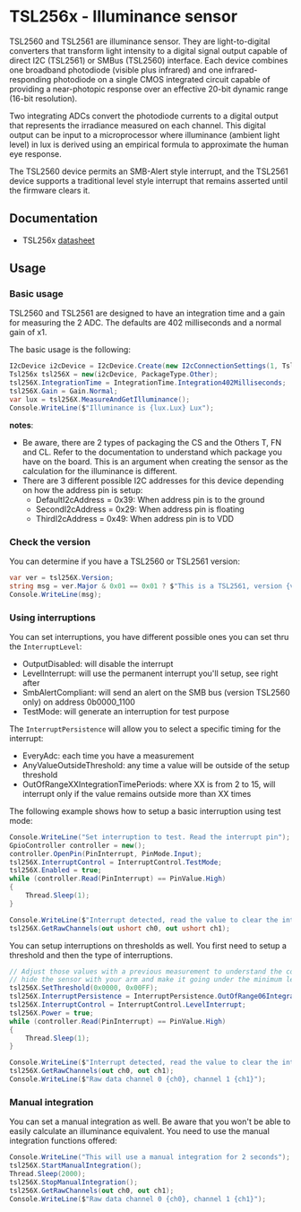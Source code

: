 # TSL256x - Illuminance sensor

TSL2560 and TSL2561 are illuminance sensor. They are light-to-digital converters that transform light intensity to a digital signal output capable of direct I2C (TSL2561) or
SMBus (TSL2560) interface. Each device combines one broadband photodiode (visible plus infrared) and one infrared-responding photodiode on a single CMOS integrated circuit capable of providing a near-photopic response over an effective 20-bit dynamic range (16-bit resolution).

Two integrating ADCs convert the photodiode currents to a digital output that represents the irradiance measured on each channel. This digital output can be input to a microprocessor where illuminance (ambient light level) in lux is derived using an empirical formula to approximate the human eye response.

The TSL2560 device permits an SMB-Alert style interrupt, and the TSL2561 device supports a traditional level style interrupt that remains asserted until the firmware
clears it.

## Documentation

- TSL256x [datasheet](https://cdn-shop.adafruit.com/datasheets/TSL2561.pdf)

## Usage

### Basic usage

TSL2560 and TSL2561 are designed to have an integration time and a gain for measuring the 2 ADC. The defaults are 402 milliseconds and a normal gain of x1.

The basic usage is the following:

```csharp
I2cDevice i2cDevice = I2cDevice.Create(new I2cConnectionSettings(1, Tsl256x.DefaultI2cAddress));
Tsl256x tsl256X = new(i2cDevice, PackageType.Other);
tsl256X.IntegrationTime = IntegrationTime.Integration402Milliseconds;
tsl256X.Gain = Gain.Normal;
var lux = tsl256X.MeasureAndGetIlluminance();
Console.WriteLine($"Illuminance is {lux.Lux} Lux");
```

**notes**:

- Be aware, there are 2 types of packaging the CS and the Others T, FN and CL. Refer to the documentation to understand which package you have on the board. This is an argument when creating the sensor as the calculation for the illuminance is different.
- There are 3 different possible I2C addresses for this device depending on how the address pin is setup:
  - DefaultI2cAddress = 0x39: When address pin is to the ground
  - SecondI2cAddress = 0x29: When address pin is floating
  - ThirdI2cAddress = 0x49: When address pin is to VDD

### Check the version

You can determine if you have a TSL2560 or TSL2561 version:

```csharp
var ver = tsl256X.Version;
string msg = ver.Major & 0x01 == 0x01 ? $"This is a TSL2561, version {ver}" : $"This is a TSL2560, version {ver}";
Console.WriteLine(msg);
```

### Using interruptions

You can set interruptions, you have different possible ones you can set thru the `InterruptLevel`:

- OutputDisabled: will disable the interrupt
- LevelInterrupt: will use the permanent interrupt you'll setup, see right after
- SmbAlertCompliant: will send an alert on the SMB bus (version TSL2560 only) on address 0b0000_1100
- TestMode: will generate an interruption for test purpose

The `InterruptPersistence` will allow you to select a specific timing for the interrupt:

- EveryAdc: each time you have a measurement
- AnyValueOutsideThreshold: any time a value will be outside of the setup threshold
- OutOfRangeXXIntegrationTimePeriods: where XX is from 2 to 15, will interrupt only if the value remains outside more than XX times

The following example shows how to setup a basic interruption using test mode:

```csharp
Console.WriteLine("Set interruption to test. Read the interrupt pin");
GpioController controller = new();
controller.OpenPin(PinInterrupt, PinMode.Input);
tsl256X.InterruptControl = InterruptControl.TestMode;
tsl256X.Enabled = true;
while (controller.Read(PinInterrupt) == PinValue.High)
{
    Thread.Sleep(1);
}

Console.WriteLine($"Interrupt detected, read the value to clear the interrupt");
tsl256X.GetRawChannels(out ushort ch0, out ushort ch1);
```

You can setup interruptions on thresholds as well. You first need to setup a threshold and then the type of interruptions.

```csharp
// Adjust those values with a previous measurement to understand the conditions, find a level where then you can
// hide the sensor with your arm and make it going under the minimum level or vice versa with a lamp
tsl256X.SetThreshold(0x0000, 0x00FF);
tsl256X.InterruptPersistence = InterruptPersistence.OutOfRange06IntegrationTimePeriods;
tsl256X.InterruptControl = InterruptControl.LevelInterrupt;
tsl256X.Power = true;
while (controller.Read(PinInterrupt) == PinValue.High)
{
    Thread.Sleep(1);
}

Console.WriteLine($"Interrupt detected, read the value to clear the interrupt");
tsl256X.GetRawChannels(out ch0, out ch1);
Console.WriteLine($"Raw data channel 0 {ch0}, channel 1 {ch1}");
```

### Manual integration

You can set a manual integration as well. Be aware that you won't be able to easily calculate an illuminance equivalent. You need to use the manual integration functions offered:

```csharp
Console.WriteLine("This will use a manual integration for 2 seconds");
tsl256X.StartManualIntegration();
Thread.Sleep(2000);
tsl256X.StopManualIntegration();
tsl256X.GetRawChannels(out ch0, out ch1);
Console.WriteLine($"Raw data channel 0 {ch0}, channel 1 {ch1}");
```
